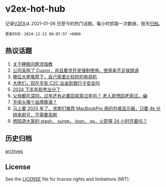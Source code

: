 # v2ex-hot-hub

 记录[V2EX](https://www.v2ex.com/)从 2021-01-06 日至今的热门话题。每小时抓取一次数据，按天[归档](archives)。

`更新时间：2024-12-12 08:07:57 +0800`

## 热议话题

1. [关于睡眠问题求指教](https://www.v2ex.com/t/1096586)
1. [公司采购了 Cusror，并且要求开发强制使用，使用率不足就辞退](https://www.v2ex.com/t/1096692)
1. [哪位大佬推荐下，自己家里比较好的电视机](https://www.v2ex.com/t/1096608)
1. [大佬们，现在币安 C2C 出金到银行卡安全吗](https://www.v2ex.com/t/1096667)
1. [2024 下半年软考出分了](https://www.v2ex.com/t/1096597)
1. [父母都在深圳，过年还有必要回来家过年吗？ 老人是想回老家过，😂](https://www.v2ex.com/t/1096635)
1. [充电头哪个品牌靠谱？](https://www.v2ex.com/t/1096688)
1. [马上要 2025 年了，求佬们推荐 MacBookPro 用的外接显示器，只要 4k 分辨率即可，不需要高刷](https://www.v2ex.com/t/1096623)
1. [想知道大家的 stash， surge， loon， qx，火箭等 24 小时开着吗？](https://www.v2ex.com/t/1096713)

## 历史归档

[archives](archives)

## License

See the [LICENSE](LICENSE) file for license rights and limitations (MIT).

